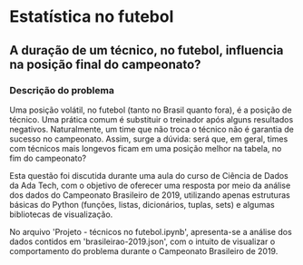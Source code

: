 # Estatística no futebol
## A duração de um técnico, no futebol, influencia na posição final do campeonato?

### Descrição do problema

Uma posição volátil, no futebol (tanto no Brasil quanto fora), é a posição de técnico. Uma prática comum é substituir o treinador após alguns resultados negativos. Naturalmente, um time que não troca o técnico não é garantia de sucesso no campeonato. Assim, surge a dúvida: será que, em geral, times com técnicos mais longevos ficam em uma posição melhor na tabela, no fim do campeonato?

Esta questão foi discutida durante uma aula do curso de Ciência de Dados da Ada Tech, com o objetivo de oferecer uma resposta por meio da análise dos dados do Campeonato Brasileiro de 2019, utilizando apenas estruturas básicas do Python (funções, listas, dicionários, tuplas, sets) e algumas bibliotecas de visualização.

No arquivo 'Projeto - técnicos no futebol.ipynb', apresenta-se a análise dos dados contidos em 'brasileirao-2019.json', com o intuito de visualizar o comportamento do problema durante o Campeonato Brasileiro de 2019.

